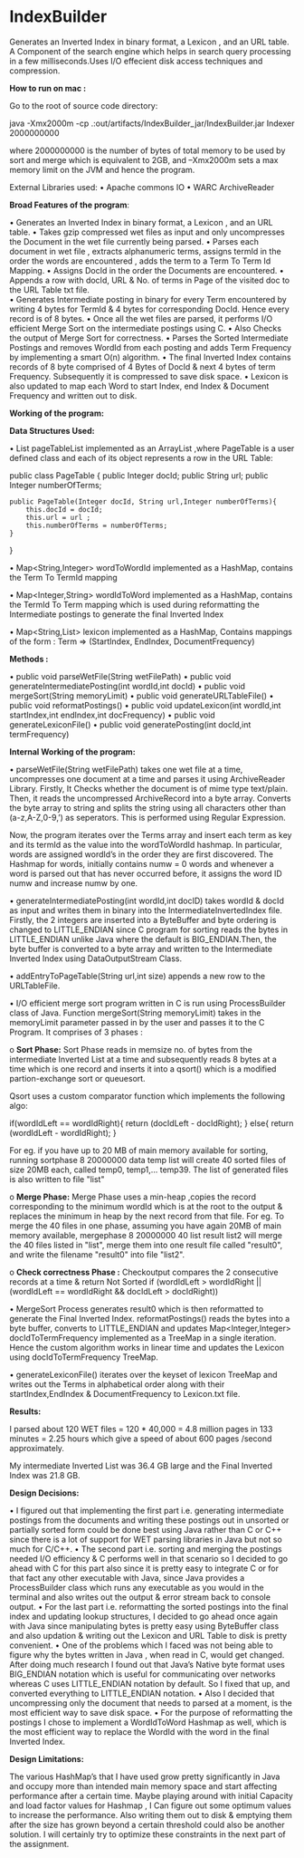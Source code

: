 # IndexBuilder
Generates an Inverted Index in binary format, a Lexicon , and an URL table. A Component of the search engine which helps in search query processing in a few milliseconds.Uses I/O effecient disk access techniques and compression.

<b>How to run on mac :</b>

Go to the root of source code directory:

java -Xmx2000m -cp .:out/artifacts/IndexBuilder_jar/IndexBuilder.jar Indexer 2000000000

where 2000000000 is the number of bytes of total memory to be used by sort and merge which is equivalent to 2GB,
and –Xmx2000m sets a max memory limit on the JVM and hence the program.

External Libraries used:
•	Apache commons IO
•	WARC ArchiveReader


<b>Broad Features of the program</b>:

•	Generates an Inverted Index in binary format, a Lexicon , and an URL table.
•	Takes gzip compressed wet files as input and only uncompresses the Document in the wet file currently being parsed.
•	Parses each document in wet file , extracts alphanumeric terms, assigns termId in the order the words are encountered , adds the term to a Term To Term Id Mapping.
•	Assigns DocId in the order the Documents are encountered.
•	Appends a row with docId, URL & No. of terms in Page of the visited doc to the URL Table txt file.   
•	Generates Intermediate posting in binary for every Term encountered by writing 4 bytes for TermId & 4 bytes for corresponding DocId. Hence every record is of 8 bytes.
•	Once all the wet files are parsed, it performs I/O efficient Merge Sort on the intermediate postings using C.
•	Also Checks the output of Merge Sort for correctness.
•	Parses the Sorted Intermediate Postings and removes WordId from each posting and adds Term Frequency by implementing a smart O(n) algorithm.
•	The final Inverted Index contains records of 8 byte comprised of 4 Bytes of DocId & next 4 bytes of term Frequency. Subsequently it is compressed to save disk space.
•	Lexicon is also updated to map each Word to start Index, end Index & Document Frequency and written out to disk.


<b>Working of the program:</b>

<b>Data Structures Used:</b>

•	List<PageTable> pageTableList implemented as an ArrayList ,where PageTable is a user defined class and each of its object represents a row in the URL Table:

public class PageTable {
    public Integer docId;
    public String url;
    public Integer numberOfTerms;

    public PageTable(Integer docId, String url,Integer numberOfTerms){
        this.docId = docId;
        this.url = url ;
        this.numberOfTerms = numberOfTerms;
    }

}

•	Map<String,Integer> wordToWordId implemented as a HashMap, contains the Term To TermId mapping

•	Map<Integer,String> wordIdToWord implemented as a HashMap, contains the TermId To Term mapping which is used during reformatting the Intermediate postings to generate the final Inverted Index

•	Map<String,List<Integer>> lexicon implemented as a HashMap,
Contains mappings of the form :
		Term => (StartIndex, EndIndex, DocumentFrequency)

<b>Methods :</b>

•	public void parseWetFile(String wetFilePath) 
•	public void generateIntermediatePosting(int wordId,int docId)
•	public void mergeSort(String memoryLimit)
•	public void generateURLTableFile()
•	public void reformatPostings()
•	public void updateLexicon(int wordId,int startIndex,int endIndex,int docFrequency)
•	public void generateLexiconFile()
•	public void generatePosting(int docId,int termFrequency)

<b>Internal Working of the program:</b>

•	parseWetFile(String wetFilePath) takes one wet file at a time, uncompresses one document at a time and parses it using ArchiveReader Library. Firstly, It Checks whether the document is of mime type text/plain. Then, it reads the uncompressed ArchiveRecord into a byte array. Converts the byte array to string and splits the string using all characters other than (a-z,A-Z,0-9,’) as seperators. This is performed using Regular Expression.

Now, the program iterates over the Terms array and insert each term as key and its termId as the value into the wordToWordId hashmap. In particular, words are assigned wordId’s in the order they are first discovered.
The Hashmap for words, initially contains numw = 0 words and whenever a word is parsed out that has never occurred before, it assigns the word ID numw and increase numw by one.

•	generateIntermediatePosting(int wordId,int docID) takes wordId & docId as input and writes them in binary into the IntermediateInvertedIndex file. Firstly, the 2 integers are inserted into a ByteBuffer and byte ordering is changed to LITTLE_ENDIAN since C program for sorting reads the bytes in LITTLE_ENDIAN unlike Java where the default is BIG_ENDIAN.Then, the byte buffer is converted to a byte array and written to the Intermediate Inverted Index using DataOutputStream Class.

•	addEntryToPageTable(String url,int size) appends a new row to the URLTableFile.

•	I/O efficient merge sort program written in C is run using ProcessBuilder class of Java. Function mergeSort(String memoryLimit) takes in the memoryLimit parameter passed in by the user and passes it to the C Program. It comprises of 3 phases :

o	<b>Sort Phase:</b> Sort Phase reads in memsize no. of bytes from the intermediate Inverted List at a time and subsequently reads 8 bytes at a time which is one record and inserts it into a qsort() which is a modified partion-exchange sort or queuesort.

Qsort uses a custom comparator function which implements the following algo:

if(wordIdLeft == wordIdRight){
    return (docIdLeft - docIdRight);
}
else{
return (wordIdLeft - wordIdRight);
}

For eg. if you have up to 20 MB of main memory available for sorting, running 
       sortphase 8 20000000 data temp list
   will create 40 sorted files of size 20MB each, called temp0, temp1,... temp39. The list of generated files is also written to file "list"

o	<b>Merge Phase:</b> Merge Phase uses a min-heap ,copies the record corresponding to the minimum wordId which is at the root to the output & replaces the minimum in heap by the next record from that file.
For eg. To merge the 40 files in one phase, assuming you have again 20MB of main memory available,
       mergephase 8 20000000 40 list result list2
    will merge the 40 files listed in "list", merge them into one
    result file called "result0", and write the filename "result0" into file
    "list2".

o	<b>Check correctness Phase :</b> Checkoutput compares the 2 consecutive records at a time & return Not Sorted if (wordIdLeft > wordIdRight || (wordIdLeft == wordIdRight && docIdLeft > docIdRight))

•	MergeSort Process generates result0 which is then reformatted to generate the Final Inverted Index. reformatPostings() reads the bytes into a byte buffer, converts to LITTLE_ENDIAN and updates Map<Integer,Integer> 
docIdToTermFrequency implemented as a TreeMap in a single iteration. Hence the custom algorithm works in linear time and updates the Lexicon using docIdToTermFrequency TreeMap.

•	generateLexiconFile() iterates over the keyset of lexicon TreeMap and writes out the Terms in alphabetical order along with their startIndex,EndIndex & DocumentFrequency to Lexicon.txt file.


<b>Results:</b>

I parsed about 120 WET files = 120 * 40,000 = 4.8 million pages in 133 minutes = 2.25 hours which give a speed of about 600 pages /second approximately.

My intermediate Inverted List was 36.4 GB large and the Final Inverted Index was 21.8 GB.


<b>Design Decisions:</b>

•	I figured out that implementing the first part i.e. generating intermediate postings from the documents and writing these postings out in unsorted or partially sorted form could be done best using Java rather than C or C++ since there is a lot of support for WET parsing libraries in Java but not so much for C/C++.
•	The second part i.e. sorting and merging the postings needed I/O efficiency & C performs well in that scenario so I decided to go ahead with C for this part also since it is pretty easy to integrate C or for that fact any other executable with Java, since Java provides a ProcessBuilder class which runs any executable as you would in the terminal and also writes out the output & error stream back to console output.
•	For the last part i.e. reformatting the sorted postings into the final index and updating lookup structures, I decided to go ahead once again with Java since manipulating bytes is pretty easy using ByteBuffer class and also updation & writing out the Lexicon and URL Table to disk is pretty convenient.
•	One of the problems which I faced was not being able to figure why the bytes written in Java , when read in C, would get changed. After doing much research I found out that Java’s Native byte format uses BIG_ENDIAN notation which is useful for communicating over networks whereas C uses LITTLE_ENDIAN notation by default. So I fixed that up, and converted everything to LITTLE_ENDIAN notation.
•	Also I decided that uncompressing only the document that needs to parsed at a moment, is the most efficient way to save disk space.
•	For the purpose of reformatting the postings I chose to implement a WordIdToWord Hashmap as well, which is the most efficient way to replace the WordId with the word in the final Inverted Index.


 
<b>Design Limitations:</b>

The various HashMap’s that I have used grow pretty significantly in Java and occupy more than intended main memory space and start affecting performance after a certain time. Maybe playing around with initial Capacity and load factor values for Hashmap , I Can figure out some optimum values to increase the performance. Also writing them out to disk & emptying them after the size has grown beyond a certain threshold could also be another solution. I will certainly try to optimize these constraints in the next part of the assignment. 





